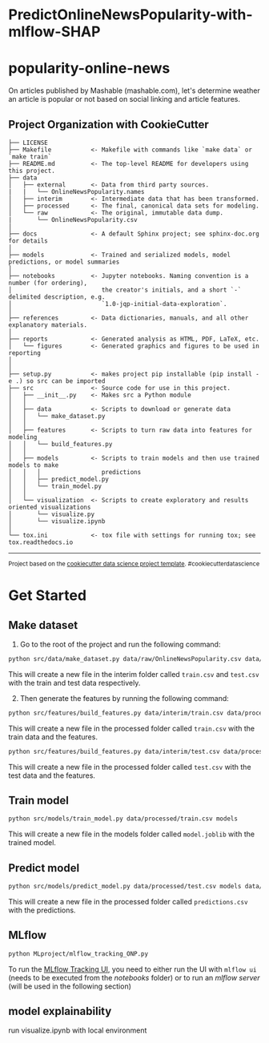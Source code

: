 # PredictOnlineNewsPopularity-with-mlflow-SHAP
popularity-online-news
==============================

On articles published by Mashable (mashable.com), let's determine weather an article is popular or not based on social linking and article features.

Project Organization with CookieCutter
------------

    ├── LICENSE
    ├── Makefile           <- Makefile with commands like `make data` or `make train`
    ├── README.md          <- The top-level README for developers using this project.
    ├── data
    │   ├── external       <- Data from third party sources.
    |   |   └── OnlineNewsPopularity.names
    │   ├── interim        <- Intermediate data that has been transformed.
    │   ├── processed      <- The final, canonical data sets for modeling.
    │   └── raw            <- The original, immutable data dump.
    |       └── OnlineNewsPopularity.csv
    │
    ├── docs               <- A default Sphinx project; see sphinx-doc.org for details
    │
    ├── models             <- Trained and serialized models, model predictions, or model summaries
    │
    ├── notebooks          <- Jupyter notebooks. Naming convention is a number (for ordering),
    │                         the creator's initials, and a short `-` delimited description, e.g.
    │                         `1.0-jqp-initial-data-exploration`.
    │
    ├── references         <- Data dictionaries, manuals, and all other explanatory materials.
    │
    ├── reports            <- Generated analysis as HTML, PDF, LaTeX, etc.
    │   └── figures        <- Generated graphics and figures to be used in reporting
    │
    │
    ├── setup.py           <- makes project pip installable (pip install -e .) so src can be imported
    ├── src                <- Source code for use in this project.
    │   ├── __init__.py    <- Makes src a Python module
    │   │
    │   ├── data           <- Scripts to download or generate data
    │   │   └── make_dataset.py
    │   │
    │   ├── features       <- Scripts to turn raw data into features for modeling
    │   │   └── build_features.py
    │   │
    │   ├── models         <- Scripts to train models and then use trained models to make
    │   │   │                 predictions
    │   │   ├── predict_model.py
    │   │   └── train_model.py
    │   │
    │   └── visualization  <- Scripts to create exploratory and results oriented visualizations
    │       └── visualize.py
    │       └── visualize.ipynb
    │
    └── tox.ini            <- tox file with settings for running tox; see tox.readthedocs.io


--------

<p><small>Project based on the <a target="_blank" href="https://drivendata.github.io/cookiecutter-data-science/">cookiecutter data science project template</a>. #cookiecutterdatascience</small></p>

# Get Started

## Make dataset

1. Go to the root of the project and run the following command:

```bash
python src/data/make_dataset.py data/raw/OnlineNewsPopularity.csv data/interim
```

 This will create a new file in the interim folder called `train.csv` and `test.csv` with the train and test data respectively.

2. Then generate the features by running the following command:

```bash
python src/features/build_features.py data/interim/train.csv data/processed/train.csv
```
This will create a new file in the processed folder called `train.csv` with the train data and the features.

```bash
python src/features/build_features.py data/interim/test.csv data/processed/test.csv
```
This will create a new file in the processed folder called `test.csv` with the test data and the features.

## Train model

```bash
python src/models/train_model.py data/processed/train.csv models
```
This will create a new file in the models folder called `model.joblib` with the trained model.

## Predict model

```bash
python src/models/predict_model.py data/processed/test.csv models data/processed
```
This will create a new file in the processed folder called `predictions.csv` with the predictions.

## MLflow

```bash
python MLproject/mlflow_tracking_ONP.py
```

To run the [MLflow Tracking UI](https://www.mlflow.org/docs/latest/tracking.html#tracking-ui), you need to either run the UI with ```mlflow ui``` (needs to be executed from the *notebooks* folder) or to run an *mlflow server* (will be used in the following section)


## model explainability

run visualize.ipynb with local environment




